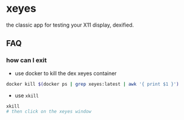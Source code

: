 # xeyes

the classic app for testing your X11 display, dexified.

## FAQ

### how can I exit

* use docker to kill the dex xeyes container
```sh
docker kill $(docker ps | grep xeyes:latest | awk '{ print $1 }')
```

* use `xkill`
```sh
xkill
# then click on the xeyes window
```
